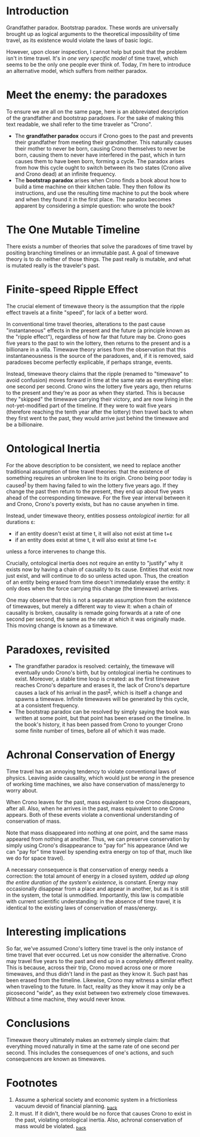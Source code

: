 # Introduction 

Grandfather paradox. Bootstrap paradox. These words are universally brought up as logical arguments to the theoretical impossibility of time travel, as its existence would violate the laws of basic logic.

However, upon closer inspection, I cannot help but posit that the problem isn't in time travel. It's in _one very specific model_ of time travel, which seems to be the only one people ever think of. Today, I'm here to introduce an alternative model, which suffers from neither paradox.

# Meet the enemy: the paradoxes

To ensure we are all on the same page, here is an abbreviated description of the grandfather and bootstrap paradoxes. For the sake of making this text readable, we shall refer to the time traveler as "Crono".
- The **grandfather paradox**  occurs if Crono goes to the past and prevents their grandfather from meeting their grandmother. This naturally causes their mother to never be born, causing Crono themselves to never be born, causing them to never have interfered in the past, which in turn causes them to have been born, forming a cycle. The paradox arises from how this cycle ought to switch between its two states (Crono alive and Crono dead) at an infinite frequency.
- The **bootstrap paradox** arises when Crono finds a book about how to build a time machine on their kitchen table. They then follow its instructions, and use the resulting time machine to put the book where and when they found it in the first place. The paradox becomes apparent by considering a simple question: who wrote the book?

# The One Mutable Timeline

There exists a number of theories that solve the paradoxes of time travel by positing branching timelines or an immutable past. A goal of timewave theory is to do neither of those things. The past really is mutable, and what is mutated really is the traveler's past.

# Finite-speed Ripple Effect

The crucial element of timewave theory is the assumption that the ripple effect travels at a finite "speed", for lack of a better word.

In conventional time travel theories, alterations to the past cause "instantaneous" effects in the present and the future (a principle known as the "ripple effect"), regardless of how far that future may be. Crono goes five years to the past to win the lottery, then returns to the present and is a billionare in a villa.
Timewave theory arises from the observation that this instantaneousness is the source of the paradoxes, and, if it is removed, said paradoxes become perfectly explicable, if perhaps strange, events.

Instead, timewave theory claims that the ripple (renamed to "timewave" to avoid confusion) moves forward in time at the same rate as everything else: one second per second. 
Crono wins the lottery five years ago, then returns to the present and they're as poor as when they started. This is because they "skipped" the timewave carrying their victory, and are now living in the not-yet-modified part of the timeline. If they were to wait five years (therefore reaching the tenth year after the lottery) then travel back to when they first went to the past, they would arrive just behind the timewave and be a billionaire.

# Ontological Inertia

For the above description to be consistent, we need to replace another traditional assumption of time travel theories: that the existence of something requires an unbroken line to its origin.
Crono being poor today is caused<sup><a name="footnote-1"></a>[1](#footnote-1-body)</sup> by them having failed to win the lottery five years ago. If they change the past then return to the present, they end up about five years ahead of the corresponding timewave. For the five year interval between it and Crono, Crono's poverty exists, but has no cause anywhen in time.

Instead, under timewave theory, entities possess _ontological inertia_: for all durations ε:
- if an entity doesn't exist at time t, it will also not exist at time t+ε
- if an entity does exist at time t, it will also exist at time t+ε  

unless a force intervenes to change this.

Crucially, ontological inertia does not require an entity to "justify" why it exists now by having a chain of causality to its cause. Entities that exist now just exist, and will continue to do so unless acted upon. Thus, the creation of an entity being erased from time doesn't immediately erase the entity: it only does when the force carrying this change (the timewave) arrives.

One may observe that this is not a separate assumption from the existence of timewaves, but merely a different way to view it: when a chain of causality is broken, causality is remade going forwards at a rate of one second per second, the same as the rate at which it was originally made. This moving change is known as a timewave.

# Paradoxes, revisited

- The grandfather paradox is resolved: certainly, the timewave will eventually undo Crono's birth, but by ontological inertia he continues to exist. Moreover, a stable time loop is created: as the first timewave reaches Crono's departure and erases it, the lack of Crono's departure causes a lack of his arrival in the past<sup><a name="footnote-2"></a>[2](#footnote-2-body)</sup>, which is itself a change and spawns a timewave. Infinite timewaves will be generated by this cycle, at a consistent frequency.
- The bootstrap paradox can be resolved by simply saying the book was written at some point, but that point has been erased on the timeline. In the book's history, it has been passed from Crono to younger Crono some finite number of times, before all of which it was made.

# Achronal Conservation of Energy

Time travel has an annoying tendency to violate conventional laws of physics. Leaving aside causality, which would just be _wrong_ in the presence of working time machines, we also have conservation of mass/energy to worry about.

When Crono leaves for the past, mass equivalent to one Crono disappears, after all. Also, when he arrives in the past, mass equivalent to one Crono appears. Both of these events violate a conventional understanding of conservation of mass.
 
Note that mass disappeared into nothing at one point, and the same mass appeared from nothing at another. Thus, we can preserve conservation by simply using Crono's disappearance to "pay for" his appearance (And we can "pay for" time travel by spending extra energy on top of that, much like we do for space travel).

A necessary consequence is that conservation of energy needs a correction: the total amount of energy in a closed system, _added up along the entire duration of the system's existence_, is constant. Energy may occasionally disappear from a place and appear in another, but as it is still in the system, the total is unmodified.
Importantly, this law is compatible with current scientific understanding: in the absence of time travel, it is identical to the existing laws of conservation of mass/energy.

# Interesting implications

So far, we've assumed Crono's lottery time travel is the only instance of time travel that ever occurred. Let us now consider the alternative. Crono may travel five years to the past and end up in a completely different reality. This is because, across their trip, Crono moved across one or more timewaves, and thus didn't land in the past as they know it. Such past has been erased from the timeline. Likewise, Crono may witness a similar effect when traveling to the future. In fact, reality as they know it may only be a picosecond "wide", as they exist between two extremely close timewaves. Without a time machine, they would never know.

# Conclusions

Timewave theory ultimately makes an extremely simple claim: that everything moved naturally in time at the same rate of one second per second. This includes the consequences of one's actions, and such consequences are known as timewaves.

# Footnotes

1. <a name="footnote-1-body"></a>Assume a spherical society and economic system in a frictionless vacuum devoid of financial planning. <sub>[back](#footnote-1)</sub>
2. <a name="footnote-2-body"></a>It must. If it didn't, there would be no force that causes Crono to exist in the past, violating ontological inertia. Also, achronal conservation of mass would be violated. <sub>[back](#footnote-2)</sub>
